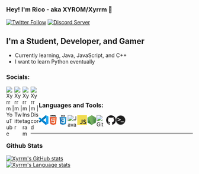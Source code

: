 ### Hey! I'm Rico - aka XYROM/Xyrrm 👋

[![Twitter Follow](https://img.shields.io/twitter/follow/XYROM2?color=1DA1F2&logo=twitter&style=for-the-badge)](https://twitter.com/intent/follow?original_referer=https%3A%2F%2Fgithub.com%2FXyrrm&screen_name=XYROM2)
[![Discord Server](https://img.shields.io/discord/541292308939800576?color=7289DA&label=Discord&logo=discord&style=for-the-badge)](https://discord.gg/rdfK4bf)


## I'm a Student, Developer, and Gamer

- Currently learning, Java, JavaScript, and C++
- I want to learn Python eventually

### Socials:

[<img align="left" alt="Xyrrm | YouTube" width="22px" src="https://i.pinimg.com/originals/de/1c/91/de1c91788be0d791135736995109272a.png" />][youtube]
[<img align="left" alt="Xyrrm | Twitter" width="22px" src="http://assets.stickpng.com/thumbs/580b57fcd9996e24bc43c53e.png" />][twitter]
[<img align="left" alt="Xyrrm | Instagram" width="22px" src="https://www.freepnglogos.com/uploads/instagram-logo-png-transparent-0.png" />][instagram]
[<img align="left" alt="Xyrrm | Discord" width="22px" src="https://www.freepnglogos.com/uploads/discord-logo-png/concours-discord-cartes-voeux-fortnite-france-6.png" />][discord]

<br />

### Languages and Tools:

<img align="left" alt="Visual Studio Code" width="26px" src="https://raw.githubusercontent.com/github/explore/80688e429a7d4ef2fca1e82350fe8e3517d3494d/topics/visual-studio-code/visual-studio-code.png" />
<img align="left" alt="HTML5" width="26px" src="https://raw.githubusercontent.com/github/explore/80688e429a7d4ef2fca1e82350fe8e3517d3494d/topics/html/html.png" />
<img align="left" alt="CSS3" width="26px" src="https://raw.githubusercontent.com/github/explore/80688e429a7d4ef2fca1e82350fe8e3517d3494d/topics/css/css.png" />
<img align="left" alt="Java" width="26px" src="https://cdn4.iconfinder.com/data/icons/logos-and-brands/512/181_Java_logo_logos-512.png" />
<img align="left" alt="JavaScript" width="26px" src="https://raw.githubusercontent.com/github/explore/80688e429a7d4ef2fca1e82350fe8e3517d3494d/topics/javascript/javascript.png" />
<img align="left" alt="Node.js" width="26px" src="https://raw.githubusercontent.com/github/explore/80688e429a7d4ef2fca1e82350fe8e3517d3494d/topics/nodejs/nodejs.png" />
<img align="left" alt="Git" width="26px" src="https://git-scm.com/images/logos/downloads/Git-Icon-1788C.png" />
<img align="left" alt="GitHub" width="26px" src="https://raw.githubusercontent.com/github/explore/78df643247d429f6cc873026c0622819ad797942/topics/github/github.png" />
<img align="left" alt="Terminal" width="26px" src="https://raw.githubusercontent.com/github/explore/80688e429a7d4ef2fca1e82350fe8e3517d3494d/topics/terminal/terminal.png" />

<br />
<br />

---

### Github Stats
[![Xyrrm's GitHub stats](https://github-readme-stats.vercel.app/api?username=xyrrm&show_icons=true&title_color=ce0037&text_color=fff&icon_color=ce0037&bg_color=141518&border_radius=20&hide_border=true&include_all_commits=true&count_private=true)](https://github.com/anuraghazra/github-readme-stats)
<br />
[![Xyrrm's Language stats](https://github-readme-stats.vercel.app/api/top-langs?username=xyrrm)](https://github.com/anuraghazra/github-readme-stats)

[twitter]: https://twitter.com/XYROM2
[youtube]: https://www.youtube.com/channel/UCb6spobO5w2cxr69Z-ZgmvA
[instagram]: https://www.instagram.com/unricov
[discord]: https://discord.gg/rdfK4bf
